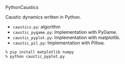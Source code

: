 PythonCaustics

Caustic dynamics written in Python.

* `caustics.py`:  algorithm
* `caustic_pygame.py`:  Implementation with PyGame.
* `caustic_pyplot.py`:  Implementation with matplotlib.
* `caustic_pil.py`:  Implementation with Pillow.

```shell
% pip install matplotlib numpy
% python caustic_pyplot.py
```
